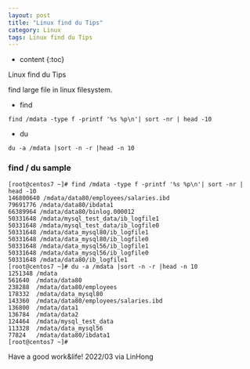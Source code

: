 ```yaml
---
layout: post
title: "Linux find du Tips"
category: Linux
tags: Linux find du Tips
---
```


* content
{:toc}

Linux find du Tips

find large file in linux filesystem.

- find
```
find /mdata -type f -printf '%s %p\n'| sort -nr | head -10
```

- du
```
du -a /mdata |sort -n -r |head -n 10
```







### find / du sample

```
[root@centos7 ~]# find /mdata -type f -printf '%s %p\n'| sort -nr | head -10
146800640 /mdata/data80/employees/salaries.ibd
79691776 /mdata/data80/ibdata1
66389964 /mdata/data80/binlog.000012
50331648 /mdata/mysql_test_data/ib_logfile1
50331648 /mdata/mysql_test_data/ib_logfile0
50331648 /mdata/data_mysql80/ib_logfile1
50331648 /mdata/data_mysql80/ib_logfile0
50331648 /mdata/data_mysql56/ib_logfile1
50331648 /mdata/data_mysql56/ib_logfile0
50331648 /mdata/data80/ib_logfile1
[root@centos7 ~]# du -a /mdata |sort -n -r |head -n 10
1251348	/mdata
561640	/mdata/data80
238288	/mdata/data80/employees
178332	/mdata/data_mysql80
143360	/mdata/data80/employees/salaries.ibd
136800	/mdata/data1
136784	/mdata/data2
124464	/mdata/mysql_test_data
113328	/mdata/data_mysql56
77824	/mdata/data80/ibdata1
[root@centos7 ~]#
```

	
Have a good work&life! 2022/03 via LinHong



